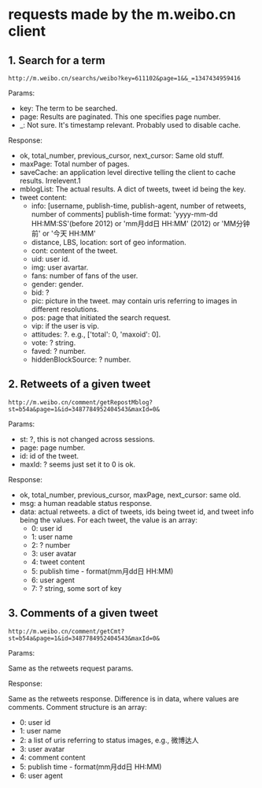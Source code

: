 # requests made by the m.weibo.cn client




## 1. Search for a term

    http://m.weibo.cn/searchs/weibo?key=611102&page=1&&_=1347434959416

Params:

 - key: The term to be searched.
 - page: Results are paginated. This one specifies page number.
 - _: Not sure. It's timestamp relevant. Probably used to disable cache.

Response:

 - ok, total_number, previous_cursor, next_cursor: Same old stuff.
 - maxPage: Total number of pages.
 - saveCache: an application level directive telling the client to cache results. Irrelevent.1
 - mblogList: The actual results. A dict of tweets, tweet id being the key.
 - tweet content: 
     - info: [username, publish-time, publish-agent, number of retweets, number of comments]
         publish-time format: 'yyyy-mm-dd HH:MM:SS'(before 2012) or 'mm月dd日 HH:MM' (2012) or 'MM分钟前' or '今天 HH:MM'
     - distance, LBS, location: sort of geo information.
     - cont: content of the tweet.
     - uid: user id.
     - img: user avartar.
     - fans: number of fans of the user.
     - gender: gender.
     - bid: ?
     - pic: picture in the tweet. may contain uris referring to images in different resolutions.
     - pos: page that initiated the search request.
     - vip: if the user is vip.
     - attitudes: ?. e.g., ['total': 0, 'maxoid': 0].
     - vote: ? string.
     - faved: ? number.
     - hiddenBlockSource: ? number.

## 2. Retweets of a given tweet
   
    http://m.weibo.cn/comment/getRepostMblog?st=b54a&page=1&id=3487784952404543&maxId=0&

Params:
    
 - st: ?, this is not changed across sessions.
 - page: page number.
 - id: id of the tweet.
 - maxId: ? seems just set it to 0 is ok.

Response:
 - ok, total_number, previous_cursor, maxPage, next_cursor: same old.
 - msg: a human readable status response.
 - data: actual retweets. a dict of tweets, ids being tweet id, and tweet info being the values. For each tweet, the value is an array:
     - 0: user id
     - 1: user name
     - 2: ? number
     - 3: user avatar
     - 4: tweet content
     - 5: publish time - format(mm月dd日 HH:MM)
     - 6: user agent
     - 7: ? string, some sort of key

## 3. Comments of a given tweet

    http://m.weibo.cn/comment/getCmt?st=b54a&page=1&id=3487784952404543&maxId=0&

Params:

Same as the retweets request params.

Response:

Same as the retweets response. Difference is in data, where values are comments. Comment structure is an array:
 
 - 0: user id
 - 1: user name
 - 2: a list of uris referring to status images, e.g., 微博达人
 - 3: user avatar
 - 4: comment content
 - 5: publish time - format(mm月dd日 HH:MM)
 - 6: user agent

